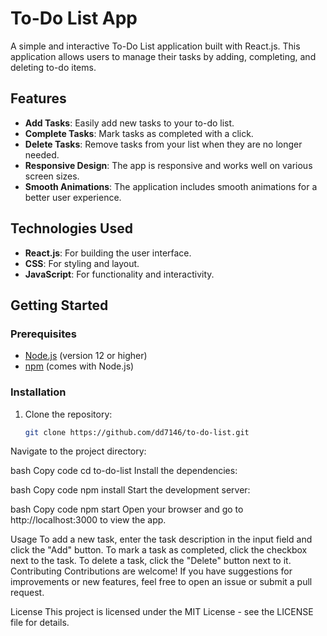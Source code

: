 # To-Do List App

A simple and interactive To-Do List application built with React.js. This application allows users to manage their tasks by adding, completing, and deleting to-do items.

## Features

- **Add Tasks**: Easily add new tasks to your to-do list.
- **Complete Tasks**: Mark tasks as completed with a click.
- **Delete Tasks**: Remove tasks from your list when they are no longer needed.
- **Responsive Design**: The app is responsive and works well on various screen sizes.
- **Smooth Animations**: The application includes smooth animations for a better user experience.

## Technologies Used

- **React.js**: For building the user interface.
- **CSS**: For styling and layout.
- **JavaScript**: For functionality and interactivity.

## Getting Started

### Prerequisites

- [Node.js](https://nodejs.org/) (version 12 or higher)
- [npm](https://www.npmjs.com/) (comes with Node.js)

### Installation

1. Clone the repository:

   ```bash
   git clone https://github.com/dd7146/to-do-list.git
Navigate to the project directory:

bash
Copy code
cd to-do-list
Install the dependencies:

bash
Copy code
npm install
Start the development server:

bash
Copy code
npm start
Open your browser and go to http://localhost:3000 to view the app.

Usage
To add a new task, enter the task description in the input field and click the "Add" button.
To mark a task as completed, click the checkbox next to the task.
To delete a task, click the "Delete" button next to it.
Contributing
Contributions are welcome! If you have suggestions for improvements or new features, feel free to open an issue or submit a pull request.

License
This project is licensed under the MIT License - see the LICENSE file for details.
